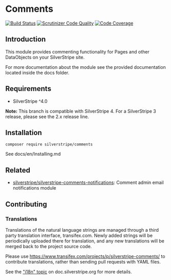 # Comments

[![Build Status](https://img.shields.io/travis/silverstripe/silverstripe-comments.svg)](http://travis-ci.org/silverstripe/silverstripe-comments)
[![Scrutinizer Code Quality](https://img.shields.io/scrutinizer/g/silverstripe/silverstripe-comments.svg)](https://scrutinizer-ci.com/g/silverstripe/silverstripe-comments/?branch=master)
[![Code Coverage](https://img.shields.io/codecov/c/github/silverstripe/silverstripe-comments.svg)](https://codecov.io/gh/silverstripe/silverstripe-comments)

## Introduction

This module provides commenting functionality for Pages and other DataObjects on your SilverStripe site.

For more documentation about the module see the provided documentation located inside the docs folder.

## Requirements

 * SilverStripe ^4.0

**Note:** This branch is compatible with SilverStripe 4. For a SilverStripe 3 release, please see the 2.x release line.

## Installation

```
composer require silverstripe/comments
```

See docs/en/Installing.md

## Related

 * [silverstripe/silverstripe-comments-notifications](https://github.com/silverstripe/silverstripe-comments-notifications): Comment admin email notifications module

## Contributing

### Translations

Translations of the natural language strings are managed through a
third party translation interface, transifex.com.
Newly added strings will be periodically uploaded there for translation,
and any new translations will be merged back to the project source code.

Please use https://www.transifex.com/projects/p/silverstripe-comments/ to contribute translations,
rather than sending pull requests with YAML files.

See the ["i18n" topic](http://doc.silverstripe.org/framework/en/trunk/topics/i18n) on doc.silverstripe.org for more details.
